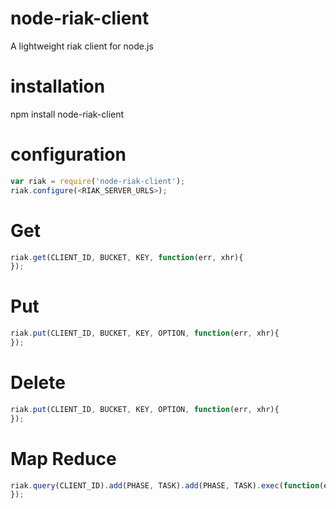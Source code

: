 node-riak-client
================

A lightweight riak client for node.js

installation
============
npm install node-riak-client

configuration
=============
```javascript
var riak = require('node-riak-client');
riak.configure(<RIAK_SERVER_URLS>);
```

Get
===
```javascript
riak.get(CLIENT_ID, BUCKET, KEY, function(err, xhr){
});

```

Put
===
```javascript
riak.put(CLIENT_ID, BUCKET, KEY, OPTION, function(err, xhr){
});

```

Delete
======
```javascript
riak.put(CLIENT_ID, BUCKET, KEY, OPTION, function(err, xhr){
});

```

Map Reduce
==========
```javascript
riak.query(CLIENT_ID).add(PHASE, TASK).add(PHASE, TASK).exec(function(err, xhr){
});
```
